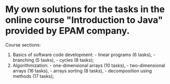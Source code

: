 # My own solutions for the tasks in the online course "Introduction to Java" provided by EPAM company.

Course sections:
  1. Basics of software code development:
    - linear programs (6 tasks),
    - branching (5 tasks),
    - cycles (8 tasks);
  2. Algorithmization:
    - one-dimensional arrays (10 tasks),
    - two-dimensional arrays (16 tasks),
    - arrays sorting (8 tasks),
    - decomposition using methods (17 tasks);
